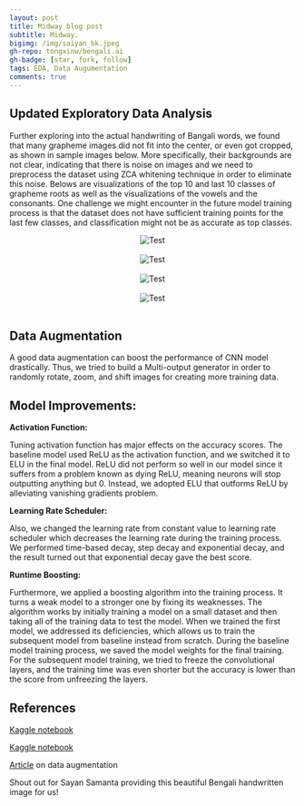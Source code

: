 ```yaml
---
layout: post
title: Midway blog post
subtitle: Midway. 
bigimg: /img/saiyan_bk.jpeg
gh-repo: tongxinw/bengali.ai
gh-badge: [star, fork, follow]
tags: EDA, Data Augumentation
comments: true
---
```



## Updated Exploratory Data Analysis

Further exploring into the actual handwriting of Bangali words, we found that many grapheme images did not fit into the center, or even got cropped, as shown in sample images below. More specifically, their backgrounds are not clear, indicating that there is noise on images and we need to preprocess the dataset using ZCA whitening technique in order to eliminate this noise. Belows are visualizations of the top 10 and last 10 classes of grapheme roots as well as the visualizations of the vowels and the consonants. One challenge we might encounter in the future model training process is that the dataset does not have sufficient training points for the last few classes, and classification might not be as accurate as top classes.

<div style="text-align:center;">
   <img src="https://tongxinw.github.io/bengali.ai/img/Sample EDA_Grapheme Root.PNG" alt="Test">
</div>
<br/>

<div style="text-align:center;">
  <img src="https://tongxinw.github.io/bengali.ai/img/Sample EDA_last 10_root.PNG" alt="Test">
</div>
<br/>

<div style="text-align:center;">
  <img src="https://tongxinw.github.io/bengali.ai/img/Sample EDA_vowel.PNG" alt="Test">
</div>
<br/>

<div style="text-align:center;">
  <img src="https://tongxinw.github.io/bengali.ai/img/Sample EDA_consonant.PNG" alt="Test">
</div>
<br/>

## Data Augmentation 

A good data augmentation can boost the performance of CNN model drastically. Thus, we tried to build a Multi-output generator in order to randomly rotate, zoom, and shift images for creating more training data.

## Model Improvements:

**Activation Function:**

Tuning activation function has major effects on the accuracy scores. The baseline model used ReLU as the activation function, and we switched it to ELU in the final model. ReLU did not perform so well in our model since it suffers from a problem known as dying ReLU, meaning neurons will stop outputting anything but 0. Instead, we adopted ELU that outforms ReLU by alleviating vanishing gradients problem.

**Learning Rate Scheduler:**

Also, we changed the learning rate from constant value to learning rate scheduler which decreases the learning rate during the training process. We performed time-based decay, step decay and exponential decay, and the result turned out that exponential decay gave the best score.

**Runtime Boosting:**

Furthermore, we applied a boosting algorithm into the training process. It turns a weak model to a stronger one by fixing its weaknesses. The algorithm works by initially training a model on a small dataset and then taking all of the training data to test the model. When we trained the first model, we addressed its deficiencies, which allows us to train the subsequent model from baseline instead from scratch. During the baseline model training process, we saved the model weights for the final training. For the subsequent model training, we tried to freeze the convolutional layers, and the training time was even shorter but the accuracy is lower than the score from unfreezing the layers. 


## References
[Kaggle notebook](https://www.kaggle.com/kaushal2896/bengali-graphemes-starter-eda-multi-output-cnn)

[Kaggle notebook](https://www.kaggle.com/gpreda/bengali-ai-handwritten-grapheme-getting-started)

[Article](https://towardsdatascience.com/image-augmentation-for-deep-learning-histogram-equalization-a71387f609b2) on data augmentation

Shout out for Sayan Samanta providing this beautiful Bengali handwritten image for us!

